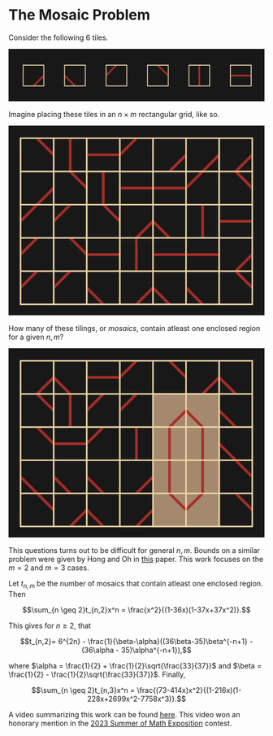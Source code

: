 # The Mosaic Problem

Consider the following 6 tiles. 

![](./images/tiles.png "Tiles")

Imagine placing these tiles in an $n \times m$ rectangular grid, like so.

![](./images/mosaic.png "Mosaic")

How many of these tilings, or *mosaics*, contain atleast one enclosed region for a given $n,m$? 

![](./images/mosaic2.png "Mosaic")

This questions turns out to be difficult for general $n,m$. Bounds on a similar problem were given by Hong and Oh in [this](https://arxiv.org/abs/1806.09717) paper. This work focuses on the $m=2$ and $m=3$ cases.

Let $t_{n,m}$ be the number of mosaics that contain atleast one enclosed region. Then

$$\sum_{n \geq 2}t_{n,2}x^n = \frac{x^2}{(1-36x)(1-37x+37x^2)}.$$

This gives for $n \geq 2$, that

$$t_{n,2}= 6^{2n} - \frac{1}{\beta-\alpha}((36\beta-35)\beta^{-n+1} - (36\alpha - 35)\alpha^{-n+1}),$$

where $\alpha = \frac{1}{2} + \frac{1}{2}\sqrt{\frac{33}{37}}$ and $\beta = \frac{1}{2} - \frac{1}{2}\sqrt{\frac{33}{37}}$. Finally,

$$\sum_{n \geq 2}t_{n,3}x^n = \frac{(73-414x)x^2}{(1-216x)(1-228x+2699x^2-7758x^3)}.$$

A video summarizing this work can be found [here](https://www.youtube.com/watch?v=D3dp5RBmPcs&t=921s). This video won an honorary mention in the [2023 Summer of Math Exposition](https://www.youtube.com/watch?v=6a1fLEToyvU&list=PLctYr3TOAdIE7MNyc8ejPUvda-g7VVVNt) contest.


